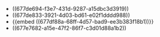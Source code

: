 - ((677de694-f3e7-431d-9287-a15dbc3d3919))
- ((677de833-3921-4d03-bd61-e02f1dddd988))
- {{embed ((677df88a-68ff-4d57-bad9-ee3b383f18b1))}}
- ((677e7682-a15e-47f2-86f7-c3d01d88a1b2))